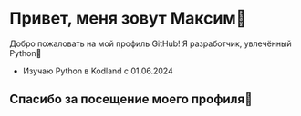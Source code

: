 # Привет, меня зовут Максим👋
Добро пожаловать на мой профиль GitHub!
Я разработчик, увлечённый Python🐍
- Изучаю Python в Kodland с 01.06.2024
## Спасибо за посещение моего профиля🌹
